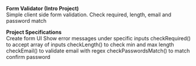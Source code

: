 <strong>Form Validator (Intro Project)</strong><br>
Simple client side form validation. Check required, length, email and password match

<strong>Project Specifications</strong><br>
Create form UI
Show error messages under specific inputs
checkRequired() to accept array of inputs
checkLength() to check min and max length
checkEmail() to validate email with regex
checkPasswordsMatch() to match confirm password
